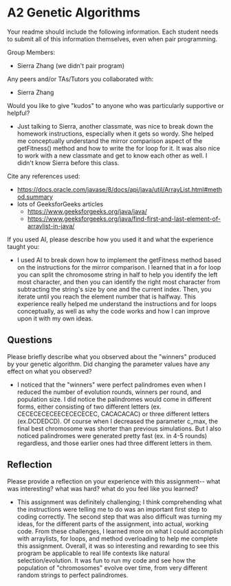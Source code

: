 # A2 Genetic Algorithms

Your readme should include the following information. Each student needs to submit all of this information themselves, even when pair programming. 

Group Members:
- Sierra Zhang (we didn't pair program)

Any peers and/or TAs/Tutors you collaborated with:
- Sierra Zhang

Would you like to give "kudos" to anyone who was particularly supportive or helpful?
- Just talking to Sierra, another classmate, was nice to break down the homework instructions, especially when it gets so wordy. She helped me conceptually understand the mirror comparison aspect of the getFitness() method and how to write the for loop for it. It was also nice to work with a new classmate and get to know each other as well. I didn't know Sierra before this class.

Cite any references used:
- https://docs.oracle.com/javase/8/docs/api/java/util/ArrayList.html#method.summary
- lots of GeeksforGeeks articles
    - https://www.geeksforgeeks.org/java/java/
    - https://www.geeksforgeeks.org/java/find-first-and-last-element-of-arraylist-in-java/


If you used AI, please describe how you used it and what the experience taught you:
- I used AI to break down how to implement the getFitness method based on the instructions for the mirror comparison. I learned that in a for loop you can split the chromosome string in half to help you identify the left most character, and then you can identify the right most character from subtracting the string's size by one and the current index. Then, you iterate until you reach the element number that is halfway. This experience really helped me understand the instructions and for loops conceptually, as well as why the code works and how I can improve upon it with my own ideas.


## Questions

Please briefly describe what you observed about the "winners" produced by your genetic algorithm. Did changing the parameter values have any effect on what you observed?
- I noticed that the "winners" were perfect palindromes even when I reduced the number of evolution rounds, winners per round, and population size. I did notice the palindromes would come in different forms, either consisting of two different letters (ex. CECECECECEECECECECEC, CACACACAC) or three different letters (ex.DCDEDCD). Of course when I decreased the parameter c_max, the final best chromosome was shorter than previous simulations. But I also noticed palindromes were generated pretty fast (ex. in 4-5 rounds) regardless, and those earlier ones had three different letters in them.

## Reflection

Please provide a reflection on your experience with this assignment-- what was interesting? what was hard? what do you feel like you learned?
- This assignment was definitely challenging; I think comprehending what the instructions were telling me to do was an important first step to coding correctly. The second step that was also difficult was turning my ideas, for the different parts of the assignment, into actual, working code. From these challenges, I learned more on what I could accomplish with arraylists, for loops, and method overloading to help me complete this assignment. Overall, it was so interesting and rewarding to see this program be applicable to real life contexts like natural selection/evolution. It was fun to run my code and see how the population of "chromosomes" evolve over time, from very different random strings to perfect palindromes.